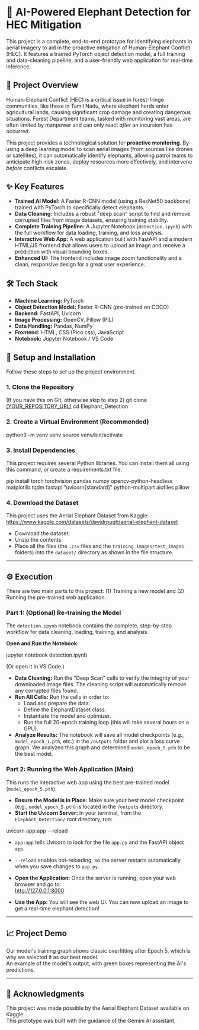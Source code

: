 # 🐘 AI-Powered Elephant Detection for HEC Mitigation

This project is a complete, end-to-end prototype for identifying elephants in aerial imagery to aid in the proactive mitigation of Human-Elephant Conflict (HEC). It features a trained PyTorch object detection model, a full training and data-cleaning pipeline, and a user-friendly web application for real-time inference.


## 📖 Project Overview

Human-Elephant Conflict (HEC) is a critical issue in forest-fringe communities, like those in Tamil Nadu, where elephant herds enter agricultural lands, causing significant crop damage and creating dangerous situations. Forest Department teams, tasked with monitoring vast areas, are often limited by manpower and can only react *after* an incursion has occurred.

This project provides a technological solution for **proactive monitoring**. By using a deep learning model to scan aerial images (from sources like drones or satellites), it can automatically identify elephants, allowing patrol teams to anticipate high-risk zones, deploy resources more effectively, and intervene *before* conflicts escalate.

## ✨ Key Features

- **Trained AI Model:** A Faster R-CNN model (using a ResNet50 backbone) trained with PyTorch to specifically detect elephants.
- **Data Cleaning:** Includes a robust "deep scan" script to find and remove corrupted files from image datasets, ensuring training stability.
- **Complete Training Pipeline:** A Jupyter Notebook (`detection.ipynb`) with the full workflow for data loading, training, and loss analysis.
- **Interactive Web App:** A web application built with FastAPI and a modern HTML/JS frontend that allows users to upload an image and receive a prediction with visual bounding boxes.
- **Enhanced UI:** The frontend includes image zoom functionality and a clean, responsive design for a great user experience.

## 🛠️ Tech Stack

- **Machine Learning:** PyTorch
- **Object Detection Model:** Faster R-CNN (pre-trained on COCO)
- **Backend:** FastAPI, Uvicorn
- **Image Processing:** OpenCV, Pillow (PIL)
- **Data Handling:** Pandas, NumPy
- **Frontend:** HTML, CSS (Pico.css), JavaScript
- **Notebook:** Jupyter Notebook / VS Code

## 🚀 Setup and Installation

Follow these steps to set up the project environment.

### 1. Clone the Repository

(If you have this on Git, otherwise skip to step 2)
git clone [\[YOUR_REPOSITORY_URL\]](https://github.com/Harishankar00/Elephant_Detection)
cd Elephant_Detection



### 2. Create a Virtual Environment (Recommended)

python3 -m venv venv
source venv/bin/activate


### 3. Install Dependencies

This project requires several Python libraries. You can install them all using this command, or create a requirements.txt file.

pip install torch torchvision
pandas numpy
opencv-python-headless
matplotlib tqdm
fastapi "uvicorn[standard]"
python-multipart aiofiles pillow



### 4. Download the Dataset

This project uses the Aerial Elephant Dataset from Kaggle:  
https://www.kaggle.com/datasets/davidrpugh/aerial-elephant-dataset

- Download the dataset.
- Unzip the contents.
- Place all the files (the `.csv` files and the `training_images/test_images` folders) into the `dataset/` directory as shown in the file structure.

---

## ⚙️ Execution

There are two main parts to this project: (1) Training a new model and (2) Running the pre-trained web application.

### Part 1: (Optional) Re-training the Model

The `detection.ipynb` notebook contains the complete, step-by-step workflow for data cleaning, loading, training, and analysis.

**Open and Run the Notebook:**

jupyter notebook detection.ipynb



(Or open it in VS Code.)

- **Data Cleaning:** Run the "Deep Scan" cells to verify the integrity of your downloaded image files. The cleaning script will automatically remove any corrupted files found.
- **Run All Cells:** Run the cells in order to:
  - Load and prepare the data.
  - Define the ElephantDataset class.
  - Instantiate the model and optimizer.
  - Run the full 20-epoch training loop (this will take several hours on a GPU).
- **Analyze Results:** The notebook will save all model checkpoints (e.g., `model_epoch_1.pth`, etc.) in the `/outputs` folder and plot a loss curve graph. We analyzed this graph and determined `model_epoch_5.pth` to be the best model.

### Part 2: Running the Web Application (Main)

This runs the interactive web app using the best pre-trained model (`model_epoch_5.pth`).

- **Ensure the Model is in Place:** Make sure your best model checkpoint (e.g., `model_epoch_5.pth`) is located in the `/outputs` directory.
- **Start the Uvicorn Server:** In your terminal, from the `Elephant_Detection/` root directory, run:

uvicorn app:app --reload



- `app:app` tells Uvicorn to look for the file `app.py` and the FastAPI object `app`.
- `--reload` enables hot-reloading, so the server restarts automatically when you save changes to `app.py`.

- **Open the Application:** Once the server is running, open your web browser and go to:  
  http://127.0.0.1:8000

- **Use the App:** You will see the web UI. You can now upload an image to get a real-time elephant detection!

---

## 📈 Project Demo

Our model's training graph shows classic overfitting after Epoch 5, which is why we selected it as our best model.  
An example of the model's output, with green boxes representing the AI's predictions.

---

## 🌟 Acknowledgments

This project was made possible by the Aerial Elephant Dataset available on Kaggle.  
This prototype was built with the guidance of the Gemini AI assistant.